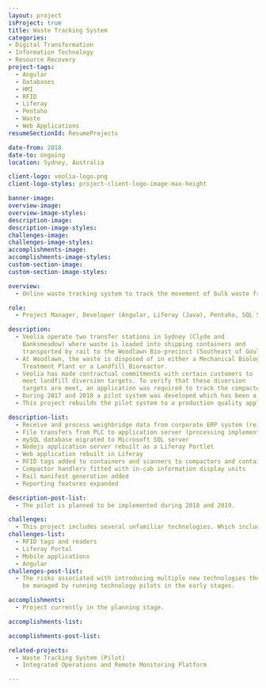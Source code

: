```yaml
---
layout: project
isProject: true
title: Waste Tracking System
categories:
- Digital Transformation
- Information Technology
- Resource Recovery
project-tags:
  - Angular
  - Databases
  - HMI
  - RFID
  - Liferay
  - Pentaho
  - Waste
  - Web Applications
resumeSectionId: ResumeProjects

date-from: 2018
date-to: ongoing
location: Sydney, Australia

client-logo: veolia-logo.png
client-logo-styles: project-client-logo-image-max-height

banner-image:
overview-image:
overview-image-styles:
description-image:
description-image-styles:
challenges-image:
challenges-image-styles:
accomplishments-image:
accomplishments-image-styles:
custom-section-image:
custom-section-image-styles:

overview:
  - Online waste tracking system to track the movement of bulk waste from Veolia's transfer stations to Tarago (Woodlawn) treatment and disposal locations.

role:
  - Project Manager, Developer (Angular, Liferay (Java), Pentaho, SQL Server)

description:
  - Veolia operate two transfer stations in Sydney (Clyde and
    Banksmeadow) where waste is loaded into shipping containers and
    transported by rail to the Woodlawn Bio-precinct (Southeast of Goulburn).
  - At Woodlawn, the waste is disposed of in either a Mechanical Biological
    Treatment Plant or a Landfill Bioreactor.
  - Veolia has made contractual commitments with certain customers to
    meet landfill diversion targets. To verify that these diversion
    targets are meet, an application was required to track the compacted from certain customers to final disposal location.
  - During 2017 and 2018 a pilot system was developed which has been a success.
  - This project rebuilds the pilot system to a production quality application and incorporates additional features as listed below;

description-list:
  - Receive and process weighbridge data from corporate ERP system (reimplemented in Pentaho)
  - File transfers from PLC to application server (processing implemented in Pentaho)
  - mySQL database migrated to Microsoft SQL server
  - Nodejs application server rebuilt as a Liferay Portlet
  - Web application rebuilt in Liferay
  - RFID tags added to containers and scanners to compactors and container handlers
  - Compactor handlers fitted with in-cab information display units
  - Rail manifest generation added
  - Reporting features expanded

description-post-list:
  - The pilot is planned to be implemented during 2018 and 2019.

challenges:
  - This project includes several unfamiliar technologies. Which include,
challenges-list:    
  - RFID tags and readers
  - Liferay Portal
  - Mobile applications
  - Angular
challenges-post-list:    
  - The risks associated with introducing multiple new technologies the project will
    be managed by running technology pilots in the early stages.

accomplishments:
  - Project currently in the planning stage.

accomplishments-list:    

accomplishments-post-list:    

related-projects:
  - Waste Tracking System (Pilot)
  - Integrated Operations and Remote Monitoring Platform

---
```

